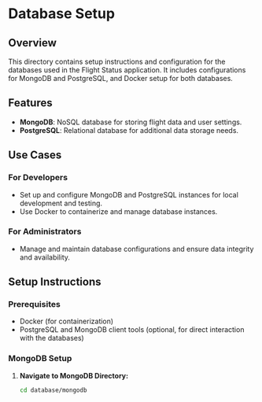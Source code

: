 # Database Setup

## Overview

This directory contains setup instructions and configuration for the databases used in the Flight Status application. It includes configurations for MongoDB and PostgreSQL, and Docker setup for both databases.

## Features

- **MongoDB**: NoSQL database for storing flight data and user settings.
- **PostgreSQL**: Relational database for additional data storage needs.

## Use Cases

### For Developers
- Set up and configure MongoDB and PostgreSQL instances for local development and testing.
- Use Docker to containerize and manage database instances.

### For Administrators
- Manage and maintain database configurations and ensure data integrity and availability.

## Setup Instructions

### Prerequisites
- Docker (for containerization)
- PostgreSQL and MongoDB client tools (optional, for direct interaction with the databases)

### MongoDB Setup

1. **Navigate to MongoDB Directory:**

   ```bash
   cd database/mongodb
